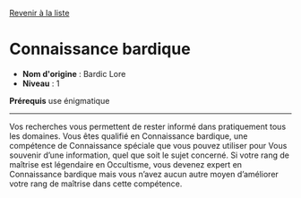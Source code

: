 [Revenir à la liste](list.md)

# Connaissance bardique

 * **Nom d'origine** : Bardic Lore
 * **Niveau** : 1


<p><strong>Prérequis</strong> use énigmatique</p>
<hr>
<p>Vos recherches vous permettent de rester informé dans pratiquement tous les domaines. Vous êtes qualifié en Connaissance bardique, une compétence de Connaissance spéciale que vous pouvez utiliser pour Vous souvenir d’une information, quel que soit le sujet concerné. Si votre rang de maîtrise est légendaire en Occultisme, vous devenez expert en Connaissance bardique mais vous n’avez aucun autre moyen d’améliorer votre rang de maîtrise dans cette compétence.</p>